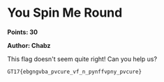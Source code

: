 # You Spin Me Round
**Points: 30**

**Author: Chabz**

This flag doesn't seem quite right! Can you help us?

```
GT17{ebgngvba_pvcure_vf_n_pynffvpny_pvcure}
```
